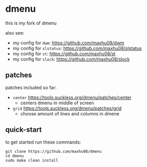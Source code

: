 # dmenu

this is my fork of dmenu

also see:

- my config for `dwm`: https://github.com/maxhu08/dwm
- my config for `slstatus`: https://github.com/maxhu08/slstatus
- my config for `st`: https://github.com/maxhu08/st
- my config for `slock`: https://github.com/maxhu08/slock

## patches

patches included so far:

- `center` https://tools.suckless.org/dmenu/patches/center
  - centers dmenu in middle of screen
- `grid` https://tools.suckless.org/dmenu/patches/grid
  - choose amount of lines and columns in dmene

## quick-start

to get started run these commands:

```
git clone https://github.com/maxhu08/dmenu
cd dmenu
sudo make clean install
```
